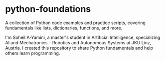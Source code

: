 # python-foundations
A collection of Python code examples and practice scripts, covering fundamentals like lists, dictionaries, functions, and more.

I'm Soheil A-Yamini, a master's student in Artificial Intelligence, specializing AI and Mechatronics – Robotics and Autonomous Systems 
 at JKU Linz, Austria. I created this repository to share Python fundamentals and help others learn programming.


